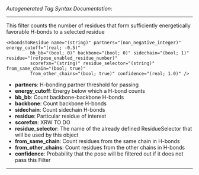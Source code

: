 _Autogenerated Tag Syntax Documentation:_

---
This filter counts the number of residues that form sufficiently energetically favorable H-bonds to a selected residue

```
<HbondsToResidue name="(string)" partners="(non_negative_integer)" energy_cutoff="(real; -0.5)"
         bb_bb="(bool; 0)" backbone="(bool; 0)" sidechain="(bool; 1)" residue="(refpose_enabled_residue_number)"
         scorefxn="(string)" residue_selector="(string)" from_same_chain="(bool; true)"
         from_other_chains="(bool; true)" confidence="(real; 1.0)" />
```

-   **partners**: H-bonding partner threshold for passing
-   **energy_cutoff**: Energy below which a H-bond counts
-   **bb_bb**: Count backbone-backbone H-bonds
-   **backbone**: Count backbone H-bonds
-   **sidechain**: Count sidechain H-bonds
-   **residue**: Particular residue of interest
-   **scorefxn**: XRW TO DO
-   **residue_selector**: The name of the already defined ResidueSelector that will be used by this object
-   **from_same_chain**: Count residues from the same chain in H-bonds
-   **from_other_chains**: Count residues from the other chains in H-bonds
-   **confidence**: Probability that the pose will be filtered out if it does not pass this Filter

---
